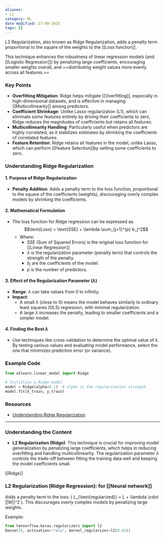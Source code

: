 ```yaml
---
aliases:
- L2
category: ML
date modified: 27-09-2025
tags: []
---
```

L2 Regularization, also known as Ridge Regularization, adds a penalty term proportional to the square of the weights to the [[Loss function]]. 

This technique enhances the robustness of linear regression models (and [[Logistic Regression]]) by penalizing large coefficients, encouraging smaller weights overall, and ==distributing weight values more evenly across all features.==

### Key Points

- **Overfitting Mitigation**: Ridge helps mitigate [[Overfitting]], especially in high-dimensional datasets, and is effective in managing [[Multicollinearity]] among predictors.
- **Coefficient Shrinkage**: Unlike Lasso regularization (L1), which can eliminate some features entirely by driving their coefficients to zero, Ridge reduces the magnitudes of coefficients but retains all features.
- **Multicollinearity Handling**: Particularly useful when predictors are highly correlated, as it stabilizes estimates by shrinking the coefficients of correlated features.
- **Feature Retention**: Ridge retains all features in the model, unlike Lasso, which can perform [[Feature Selection]]by setting some coefficients to zero.

### Understanding Ridge Regularization

#### 1. Purpose of Ridge Regularization

- **Penalty Addition**: Adds a penalty term to the loss function, proportional to the square of the coefficients (weights), discouraging overly complex models by shrinking the coefficients.

#### 2. Mathematical Formulation

- The loss function for Ridge regression can be expressed as:
  $$\text{Loss} = \text{SSE} + \lambda \sum_{j=1}^{p} b_j^2$$
  - Where:
    - SSE (Sum of Squared Errors) is the original loss function for [[Linear Regression]]
    - $\lambda$ is the regularization parameter (penalty term) that controls the strength of the penalty.
    - $b_j$ are the coefficients of the model.
    - $p$ is the number of predictors.

#### 3. Effect of the Regularization Parameter ($\lambda$)

- **Range**: $\lambda$ can take values from 0 to infinity.
- **Impact**:
  - A small $\lambda$ (close to 0) means the model behaves similarly to ordinary least squares (OLS) regression, with minimal regularization.
  - A large $\lambda$ increases the penalty, leading to smaller coefficients and a simpler model.

#### 4. Finding the Best $\lambda$

- Use techniques like cross-validation to determine the optimal value of $\lambda$. By testing various values and evaluating model performance, select the one that minimizes prediction error (or variance).

### Example Code

```python
from sklearn.linear_model import Ridge

# Initialize a Ridge model
model = Ridge(alpha=0.1)  # alpha is the regularization strength
model.fit(X_train, y_train)
```

### Resources

- [Understanding Ridge Regularization](https://www.youtube.com/watch?v=Q81RR3yKn30)

---

### Understanding the Content

- **L2 Regularization (Ridge)**: This technique is crucial for improving model generalization by penalizing large coefficients, which helps in reducing overfitting and handling multicollinearity. The regularization parameter $\lambda$ controls the trade-off between fitting the training data well and keeping the model coefficients small.

[[Ridge]]
### L2 Regularization (Ridge Regression): for [[Neural network]]



Adds a penalty term to the loss: \( L_{\text{regularized}} = L + \lambda \cdot ||W||^2 \). This discourages overly complex models by penalizing large weights.

Example:

```python
from tensorflow.keras.regularizers import l2
Dense(25, activation="relu", kernel_regularizer=l2(0.01))
```